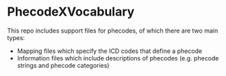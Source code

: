 # PhecodeXVocabulary
This repo includes support files for phecodes, of which there are two main types:
- Mapping files which specify the ICD codes that define a phecode
- Information files which include descriptions of phecodes (e.g. phecode strings and phecode categories)

